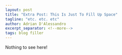 ```yaml
---
layout: post
title: "Extra Post: This Is Just To Fill Up Space"
tagline: "etc. etc. etc"
author: Adrian D'Alessandro
excerpt_separator: <!--more-->
tags: blog filler
---
```

Nothing to see here!
